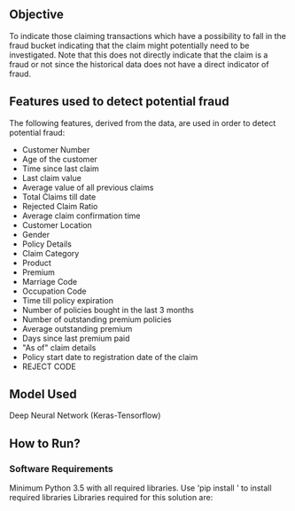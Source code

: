 ﻿## ﻿**﻿﻿﻿﻿﻿Objective**
To indicate those claiming transactions which have a possibility to fall in the fraud bucket indicating that the claim might potentially need to be investigated. Note that this does not directly indicate that the claim is a fraud or not since the historical data does not have a direct indicator of fraud.

## Features used to detect potential fraud
The following features, derived from the data, are used in order to detect potential fraud:
- Customer Number
- Age of the customer
- Time since last claim
- Last claim value
- Average value of all previous claims
- Total Claims till date
- Rejected Claim Ratio
- Average claim confirmation time
- Customer Location
- Gender
- Policy Details
- Claim Category
- Product
- Premium
- Marriage Code
- Occupation Code
- Time till policy expiration
- Number of policies bought in the last 3 months
- Number of outstanding premium policies
- Average outstanding premium
- Days since last premium paid
- "As of" claim details
- Policy start date to registration date of the claim
- REJECT CODE

## Model Used
Deep Neural Network (Keras-Tensorflow)
 
## How to Run?
### Software Requirements
Minimum Python 3.5 with all required libraries.
Use 'pip install <library-name>' to install required libraries
Libraries required for this solution are: